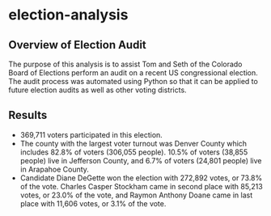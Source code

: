 # election-analysis
## Overview of Election Audit
The purpose of this analysis is to assist Tom and Seth of the Colorado Board of Elections perform an audit on a recent US congressional election. The audit process was automated using Python so that it can be applied to future election audits as well as other voting districts. 

## Results
- 369,711 voters participated in this election.
- The county with the largest voter turnout was Denver County which includes 82.8% of voters (306,055 people). 10.5% of voters (38,855 people) live in Jefferson County, and 6.7% of voters (24,801 people) live in Arapahoe County.
- Candidate Diane DeGette won the election with 272,892 votes, or 73.8% of the vote. Charles Casper Stockham came in second place with 85,213 votes, or 23.0% of the vote, and Raymon Anthony Doane came in last place with 11,606 votes, or 3.1% of the vote.
